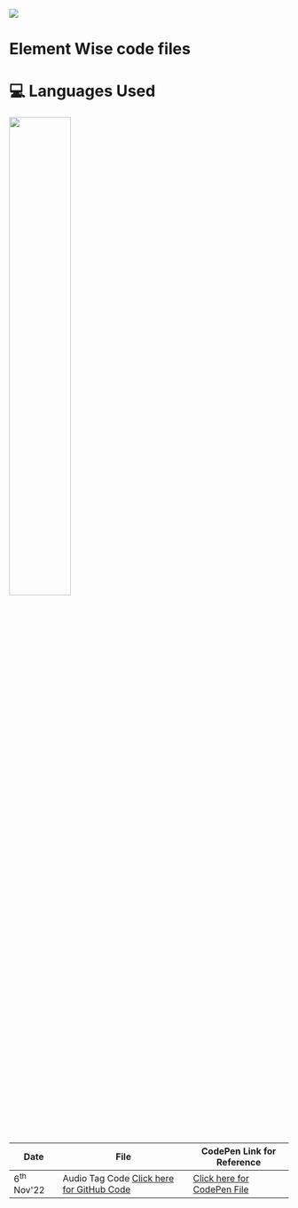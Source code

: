 <!-- ![GitHub last commit](https://img.shields.io/github/last-commit/radhimaa/FullStack-JavaScript-BC-2?style=social) -->
<!-- ![HTML5](https://img.shields.io/badge/html5-%23E34F26.svg?style=for-the-badge&logo=html5&logoColor=white)
![CSS](https://img.shields.io/badge/css-%2300599C.svg?style=for-the-badge&logo=CSS3&logoColor=white)
![JavaScript](https://img.shields.io/badge/javascript-%23323330.svg?style=for-the-badge&logo=javascript&logoColor=%23F7DF1E)  -->
![](https://img.shields.io/github/last-commit/radhimaa/FullStack-JavaScript-BC-2?style=for-the-badge&color=greenyellow)
<!-- ![Python](https://img.shields.io/badge/python-3670A0?style=for-the-badge&logo=python&logoColor=ffdd54) -->


# Element Wise code files

<!-- ## ![](https://img.shields.io/badge/HashNode_Articles-blue?style=plastic&logo=hashnode) -->
# 💻 Languages Used

<img align="center" width="47%" src = "https://github-readme-stats.vercel.app/api/top-langs/?username=radhimaa&layout=compact">  

Date | File | CodePen Link for Reference |
|--|--|--|
6<sup>th</sup> Nov'22 | Audio Tag Code  [Click here for GitHub Code](./Assignments/11-06-22%20Assignment/audio%20tag.html) | [Click here for CodePen File](https://codepen.io/radhimaa/pen/GRBJQKy)



<!-- ![](https://img.shields.io/badge/Tasks-blue?style=plastic&logo=HTML5)

|--|--| -->


<!-- \
![](https://img.shields.io/badge/Online_Challenges-blue?style=plastic&logo=HTML5) ![](https://img.shields.io/badge/Online_Challenges-blue?style=plastic&logo=CSS3) ![](https://img.shields.io/badge/Online_Challenges-blue?style=plastic&logo=Javascript)
Date | Code Title, Path |
|--|--|
19<sup>th</sup> Nov'22| [Flexbox Froggy CSS Challenge](./Assignments/11-19-22%20Assignment/) -->

<!-- \ -->
<!-- ![](https://img.shields.io/badge/HashNode_Articles-blue?style=plastic&logo=hashnode) -->
<!-- [Day 1 Assignment](./Assignments/Hashnode/readme.md) -->
<!-- ///![](https://img.shields.io/badge/HashNode-Assignment-blue?style=flat-square&logo=) -->

<!-- ![](https://img.shields.io/badge/HashNode-Assignments-blue?style=flat&logo=hashnode)   -->
<!-- [Day 1 Assignment](./Assignments/Hashnode/readme.md) -->

<!-- ![](https://img.shields.io/badge/HashNode-Assignments-blue?style=flat-square&logo=hashnode&color=tomato)    -->
 <!-- [Day 1 Assignment](./Assignments/Hashnode/readme.md) -->

<!-- ![](https://img.shields.io/badge/HashNode-Assignments-blue?style=for-the-badge&logo=hashnode&color=tomato)   -->
 <!-- [Day 1 Assignment](./Assignments/Hashnode/readme.md) -->

<!-- ![](https://img.shields.io/badge/HashNode-Assignments-blue?style=social&logo=hashnode)   -->
<!-- [Day 1 Assignment](./Assignments/Hashnode/readme.md) -->
<!-- https://github.com/radhimaa/FullStack-JavaScript-BC-2 -->


<!-- # 2nd Readme -->


<!-- 
![](https://img.shields.io/endpoint?url=https://www.google.com&style=plastic) 

[Date - Assignment Title()]

[5th Nov Live Class - Introduction to Web and Html](https://fsjsv2assignmentsineuron.hashnode.dev/introduction-to-web-and-html)

[Introduction to Web and Html](https://fsjsv2assignmentsineuron.hashnode.dev/introduction-to-web-and-html) -->
